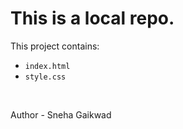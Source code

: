 # This is a local repo.

This project contains:
- `index.html`
- `style.css`

<br>

<p>Author - Sneha Gaikwad</p>